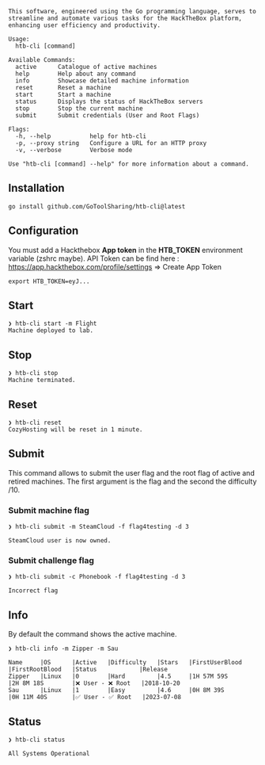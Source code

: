 ```
This software, engineered using the Go programming language, serves to streamline and automate various tasks for the HackTheBox platform, enhancing user efficiency and productivity.

Usage:
  htb-cli [command]

Available Commands:
  active      Catalogue of active machines
  help        Help about any command
  info        Showcase detailed machine information
  reset       Reset a machine
  start       Start a machine
  status      Displays the status of HackTheBox servers
  stop        Stop the current machine
  submit      Submit credentials (User and Root Flags)

Flags:
  -h, --help           help for htb-cli
  -p, --proxy string   Configure a URL for an HTTP proxy
  -v, --verbose        Verbose mode

Use "htb-cli [command] --help" for more information about a command.
```

## Installation

`go install github.com/GoToolSharing/htb-cli@latest`

## Configuration

You must add a Hackthebox **App token** in the **HTB_TOKEN** environment variable (zshrc maybe).
API Token can be find here : https://app.hackthebox.com/profile/settings => Create App Token

```
export HTB_TOKEN=eyJ...
```

## Start

```
❯ htb-cli start -m Flight
Machine deployed to lab.
```

## Stop

```
❯ htb-cli stop
Machine terminated.
```

## Reset

```
❯ htb-cli reset
CozyHosting will be reset in 1 minute.
```

## Submit

This command allows to submit the user flag and the root flag of active and retired machines. The first argument is the flag and the second the difficulty /10.

### Submit machine flag
```
❯ htb-cli submit -m SteamCloud -f flag4testing -d 3

SteamCloud user is now owned.
```

### Submit challenge flag
```
❯ htb-cli submit -c Phonebook -f flag4testing -d 3

Incorrect flag
```

## Info

By default the command shows the active machine.

```
❯ htb-cli info -m Zipper -m Sau

Name     |OS      |Active   |Difficulty   |Stars   |FirstUserBlood   |FirstRootBlood   |Status            |Release
Zipper   |Linux   |0        |Hard         |4.5     |1H 57M 59S       |2H 8M 18S        |❌ User - ❌ Root   |2018-10-20
Sau      |Linux   |1        |Easy         |4.6     |0H 8M 39S        |0H 11M 40S       |✅ User - ✅ Root   |2023-07-08
```

## Status

```
❯ htb-cli status

All Systems Operational
```